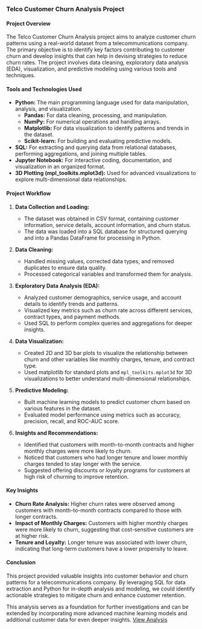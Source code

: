 ### Telco Customer Churn Analysis Project

#### **Project Overview**
The Telco Customer Churn Analysis project aims to analyze customer churn patterns using a real-world dataset from a telecommunications company. The primary objective is to identify key factors contributing to customer churn and develop insights that can help in devising strategies to reduce churn rates. The project involves data cleaning, exploratory data analysis (EDA), visualization, and predictive modeling using various tools and techniques.

#### **Tools and Technologies Used**
- **Python:** The main programming language used for data manipulation, analysis, and visualization.
  - **Pandas:** For data cleaning, processing, and manipulation.
  - **NumPy:** For numerical operations and handling arrays.
  - **Matplotlib:** For data visualization to identify patterns and trends in the dataset.
  - **Scikit-learn:** For building and evaluating predictive models.
- **SQL:** For extracting and querying data from relational databases, performing aggregations, and joining multiple tables.
- **Jupyter Notebook:** For interactive coding, documentation, and visualization in an organized format.
- **3D Plotting (mpl_toolkits.mplot3d):** Used for advanced visualizations to explore multi-dimensional data relationships.

#### **Project Workflow**
1. **Data Collection and Loading:**
   - The dataset was obtained in CSV format, containing customer information, service details, account information, and churn status.
   - The data was loaded into a SQL database for structured querying and into a Pandas DataFrame for processing in Python.

2. **Data Cleaning:**
   - Handled missing values, corrected data types, and removed duplicates to ensure data quality.
   - Processed categorical variables and transformed them for analysis.

3. **Exploratory Data Analysis (EDA):**
   - Analyzed customer demographics, service usage, and account details to identify trends and patterns.
   - Visualized key metrics such as churn rate across different services, contract types, and payment methods.
   - Used SQL to perform complex queries and aggregations for deeper insights.

4. **Data Visualization:**
   - Created 2D and 3D bar plots to visualize the relationship between churn and other variables like monthly charges, tenure, and contract type.
   - Used matplotlib for standard plots and `mpl_toolkits.mplot3d` for 3D visualizations to better understand multi-dimensional relationships.

5. **Predictive Modeling:**
   - Built machine learning models to predict customer churn based on various features in the dataset.
   - Evaluated model performance using metrics such as accuracy, precision, recall, and ROC-AUC score.

6. **Insights and Recommendations:**
   - Identified that customers with month-to-month contracts and higher monthly charges were more likely to churn.
   - Noticed that customers who had longer tenure and lower monthly charges tended to stay longer with the service.
   - Suggested offering discounts or loyalty programs for customers at high risk of churning to improve retention.

#### **Key Insights**
- **Churn Rate Analysis:** Higher churn rates were observed among customers with month-to-month contracts compared to those with longer contracts.
- **Impact of Monthly Charges:** Customers with higher monthly charges were more likely to churn, suggesting that cost-sensitive customers are at higher risk.
- **Tenure and Loyalty:** Longer tenure was associated with lower churn, indicating that long-term customers have a lower propensity to leave.

#### **Conclusion**
This project provided valuable insights into customer behavior and churn patterns for a telecommunications company. By leveraging SQL for data extraction and Python for in-depth analysis and modeling, we could identify actionable strategies to mitigate churn and enhance customer retention.

This analysis serves as a foundation for further investigations and can be extended by incorporating more advanced machine learning models and additional customer data for even deeper insights.
[View Analysis](visualizations.ipynb)

